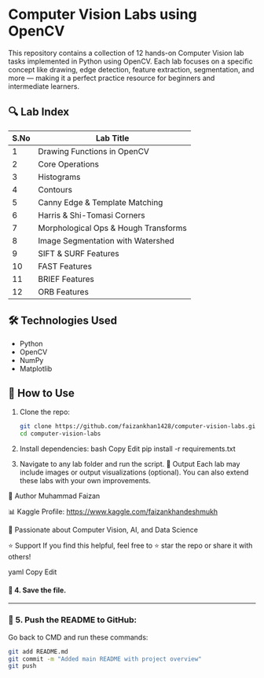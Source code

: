 # Computer Vision Labs using OpenCV

This repository contains a collection of 12 hands-on Computer Vision lab tasks implemented in Python using OpenCV. Each lab focuses on a specific concept like drawing, edge detection, feature extraction, segmentation, and more — making it a perfect practice resource for beginners and intermediate learners.

## 🔍 Lab Index

| S.No | Lab Title                                |
|------|------------------------------------------|
| 1    | Drawing Functions in OpenCV              | 
| 2    | Core Operations                          |
| 3    | Histograms                               | 
| 4    | Contours                                 | 
| 5    | Canny Edge & Template Matching           | 
| 6    | Harris & Shi-Tomasi Corners              | 
| 7    | Morphological Ops & Hough Transforms     |
| 8    | Image Segmentation with Watershed        | 
| 9    | SIFT & SURF Features                     | 
| 10   | FAST Features                            | 
| 11   | BRIEF Features                           | 
| 12   | ORB Features                             |

## 🛠️ Technologies Used
- Python
- OpenCV
- NumPy
- Matplotlib

## 📁 How to Use
1. Clone the repo:
   ```bash
   git clone https://github.com/faizankhan1428/computer-vision-labs.git
   cd computer-vision-labs
   
2. Install dependencies:
bash
Copy
Edit
pip install -r requirements.txt

4. Navigate to any lab folder and run the script.
📸 Output
Each lab may include images or output visualizations (optional). You can also extend these labs with your own improvements.

📌 Author
Muhammad Faizan 

📊 Kaggle Profile: https://www.kaggle.com/faizankhandeshmukh

💼 Passionate about Computer Vision, AI, and Data Science

⭐️ Support
If you find this helpful, feel free to ⭐️ star the repo or share it with others!

yaml
Copy
Edit

#### 💾 4. Save the file.

---

### 🚀 5. Push the README to GitHub:
Go back to CMD and run these commands:
```bash
git add README.md
git commit -m "Added main README with project overview"
git push
